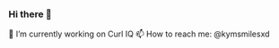 ### Hi there 👋

🔭 I’m currently working on Curl IQ
📫 How to reach me: @kymsmilesxd


<!--
**kymwithay/kymwithay** is a ✨ _special_ ✨ repository because its `README.md` (this file) appears on your GitHub profile.

Here are some ideas to get you started:

🔭 I’m currently working on Curl IQ
- 🌱 I’m currently learning ...
- 👯 I’m looking to collaborate on ...
- 🤔 I’m looking for help with ...
- 💬 Ask me about ...
-->
